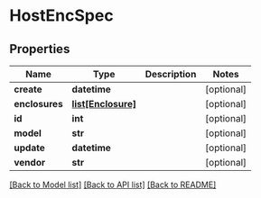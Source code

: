 # HostEncSpec

## Properties
Name | Type | Description | Notes
------------ | ------------- | ------------- | -------------
**create** | **datetime** |  | [optional] 
**enclosures** | [**list[Enclosure]**](Enclosure.md) |  | [optional] 
**id** | **int** |  | [optional] 
**model** | **str** |  | [optional] 
**update** | **datetime** |  | [optional] 
**vendor** | **str** |  | [optional] 

[[Back to Model list]](../README.md#documentation-for-models) [[Back to API list]](../README.md#documentation-for-api-endpoints) [[Back to README]](../README.md)


